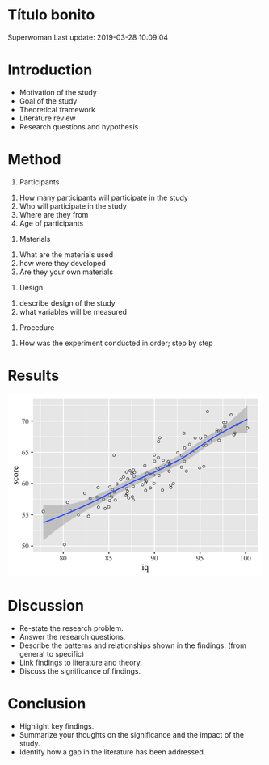 Título bonito
================
Superwoman
Last update: 2019-03-28 10:09:04

<!-- INTRODUCTION -->
Introduction
============

-   Motivation of the study
-   Goal of the study
-   Theoretical framework
-   Literature review
-   Research questions and hypothesis

<!-- METHOD -->
Method
======

1.  Participants

<!-- -->

1.  How many participants will participate in the study
2.  Who will participate in the study
3.  Where are they from
4.  Age of participants

<!-- -->

1.  Materials

<!-- -->

1.  What are the materials used
2.  how were they developed
3.  Are they your own materials

<!-- -->

1.  Design

<!-- -->

1.  describe design of the study
2.  what variables will be measured

<!-- -->

1.  Procedure

<!-- -->

1.  How was the experiment conducted in order; step by step

<!-- RESULTS -->
Results
=======

![](README_files/figure-markdown_github/unnamed-chunk-6-1.png)

<!-- DISCUSSION -->
Discussion
==========

-   Re-state the research problem.
-   Answer the research questions.
-   Describe the patterns and relationships shown in the findings. (from general to specific)
-   Link findings to literature and theory.
-   Discuss the significance of findings.

Conclusion
==========

-   Highlight key findings.
-   Summarize your thoughts on the significance and the impact of the study.
-   Identify how a gap in the literature has been addressed.
